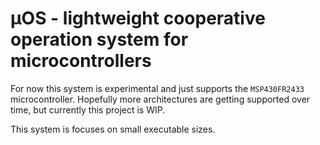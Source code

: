 # µOS - lightweight cooperative operation system for microcontrollers

For now this system is experimental and just supports the ``MSP430FR2433`` microcontroller.
Hopefully more architectures are getting supported over time, but currently this project is WIP.

This system is focuses on small executable sizes.
